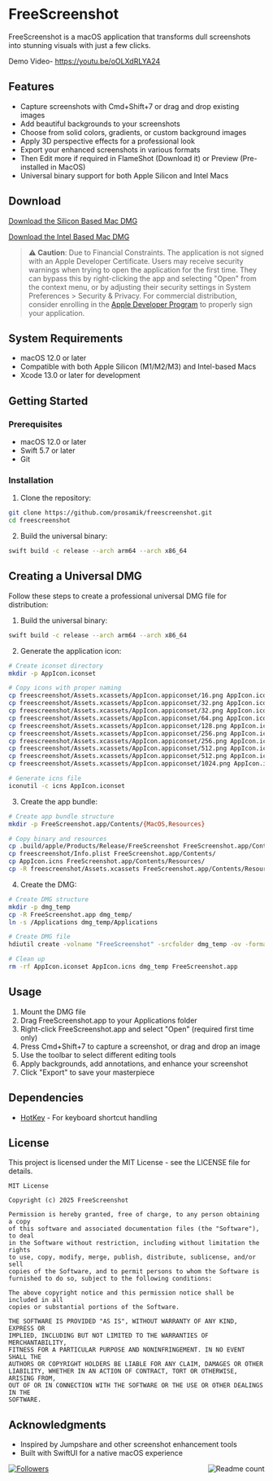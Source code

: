 # FreeScreenshot

FreeScreenshot is a macOS application that transforms dull screenshots into stunning visuals with just a few clicks.

Demo Video- https://youtu.be/oOLXdRLYA24

## Features

- Capture screenshots with Cmd+Shift+7 or drag and drop existing images
- Add beautiful backgrounds to your screenshots
- Choose from solid colors, gradients, or custom background images
- Apply 3D perspective effects for a professional look
- Export your enhanced screenshots in various formats
- Then Edit more if required in FlameShot (Download it) or Preview (Pre-installed in MacOS)
- Universal binary support for both Apple Silicon and Intel Macs

## Download 

[Download the Silicon Based Mac DMG](FreeScreenshot-silicon.dmg) 

[Download the Intel Based Mac DMG](FreeScreenshot-intel.dmg) 

> **⚠️ Caution**: Due to Financial Constraints. The application is not signed with an Apple Developer Certificate. Users may receive security warnings when trying to open the application for the first time. They can bypass this by right-clicking the app and selecting "Open" from the context menu, or by adjusting their security settings in System Preferences > Security & Privacy. For commercial distribution, consider enrolling in the [Apple Developer Program](https://developer.apple.com/programs/) to properly sign your application.

## System Requirements

- macOS 12.0 or later
- Compatible with both Apple Silicon (M1/M2/M3) and Intel-based Macs
- Xcode 13.0 or later for development

## Getting Started

### Prerequisites

- macOS 12.0 or later
- Swift 5.7 or later
- Git

### Installation

1. Clone the repository:
```bash
git clone https://github.com/prosamik/freescreenshot.git
cd freescreenshot
```

2. Build the universal binary:
```bash
swift build -c release --arch arm64 --arch x86_64
```

## Creating a Universal DMG

Follow these steps to create a professional universal DMG file for distribution:

1. Build the universal binary:
```bash
swift build -c release --arch arm64 --arch x86_64
```

2. Generate the application icon:
```bash
# Create iconset directory
mkdir -p AppIcon.iconset

# Copy icons with proper naming
cp freescreenshot/Assets.xcassets/AppIcon.appiconset/16.png AppIcon.iconset/icon_16x16.png
cp freescreenshot/Assets.xcassets/AppIcon.appiconset/32.png AppIcon.iconset/icon_16x16@2x.png
cp freescreenshot/Assets.xcassets/AppIcon.appiconset/32.png AppIcon.iconset/icon_32x32.png
cp freescreenshot/Assets.xcassets/AppIcon.appiconset/64.png AppIcon.iconset/icon_32x32@2x.png
cp freescreenshot/Assets.xcassets/AppIcon.appiconset/128.png AppIcon.iconset/icon_128x128.png
cp freescreenshot/Assets.xcassets/AppIcon.appiconset/256.png AppIcon.iconset/icon_128x128@2x.png
cp freescreenshot/Assets.xcassets/AppIcon.appiconset/256.png AppIcon.iconset/icon_256x256.png
cp freescreenshot/Assets.xcassets/AppIcon.appiconset/512.png AppIcon.iconset/icon_256x256@2x.png
cp freescreenshot/Assets.xcassets/AppIcon.appiconset/512.png AppIcon.iconset/icon_512x512.png
cp freescreenshot/Assets.xcassets/AppIcon.appiconset/1024.png AppIcon.iconset/icon_512x512@2x.png

# Generate icns file
iconutil -c icns AppIcon.iconset
```

3. Create the app bundle:
```bash
# Create app bundle structure
mkdir -p FreeScreenshot.app/Contents/{MacOS,Resources}

# Copy binary and resources
cp .build/apple/Products/Release/FreeScreenshot FreeScreenshot.app/Contents/MacOS/
cp freescreenshot/Info.plist FreeScreenshot.app/Contents/
cp AppIcon.icns FreeScreenshot.app/Contents/Resources/
cp -R freescreenshot/Assets.xcassets FreeScreenshot.app/Contents/Resources/
```

4. Create the DMG:
```bash
# Create DMG structure
mkdir -p dmg_temp
cp -R FreeScreenshot.app dmg_temp/
ln -s /Applications dmg_temp/Applications

# Create DMG file
hdiutil create -volname "FreeScreenshot" -srcfolder dmg_temp -ov -format UDZO FreeScreenshot.dmg

# Clean up
rm -rf AppIcon.iconset AppIcon.icns dmg_temp FreeScreenshot.app
```

## Usage

1. Mount the DMG file
2. Drag FreeScreenshot.app to your Applications folder
3. Right-click FreeScreenshot.app and select "Open" (required first time only)
4. Press Cmd+Shift+7 to capture a screenshot, or drag and drop an image
5. Use the toolbar to select different editing tools
6. Apply backgrounds, add annotations, and enhance your screenshot
7. Click "Export" to save your masterpiece

## Dependencies

- [HotKey](https://github.com/soffes/HotKey) - For keyboard shortcut handling

## License

This project is licensed under the MIT License - see the LICENSE file for details.

```
MIT License

Copyright (c) 2025 FreeScreenshot

Permission is hereby granted, free of charge, to any person obtaining a copy
of this software and associated documentation files (the "Software"), to deal
in the Software without restriction, including without limitation the rights
to use, copy, modify, merge, publish, distribute, sublicense, and/or sell
copies of the Software, and to permit persons to whom the Software is
furnished to do so, subject to the following conditions:

The above copyright notice and this permission notice shall be included in all
copies or substantial portions of the Software.

THE SOFTWARE IS PROVIDED "AS IS", WITHOUT WARRANTY OF ANY KIND, EXPRESS OR
IMPLIED, INCLUDING BUT NOT LIMITED TO THE WARRANTIES OF MERCHANTABILITY,
FITNESS FOR A PARTICULAR PURPOSE AND NONINFRINGEMENT. IN NO EVENT SHALL THE
AUTHORS OR COPYRIGHT HOLDERS BE LIABLE FOR ANY CLAIM, DAMAGES OR OTHER
LIABILITY, WHETHER IN AN ACTION OF CONTRACT, TORT OR OTHERWISE, ARISING FROM,
OUT OF OR IN CONNECTION WITH THE SOFTWARE OR THE USE OR OTHER DEALINGS IN THE
SOFTWARE.
```

## Acknowledgments

- Inspired by Jumpshare and other screenshot enhancement tools
- Built with SwiftUI for a native macOS experience


<div style="display: flex; width: 100%; align-items: center;">
    <a href="https://linkedin.com/in/proSamik"><img src="https://img.shields.io/github/followers/prosamik" alt="Followers" /></a>
    <a href="https://github.com/prosamik" style="margin-left: auto;"><img src="https://komarev.com/ghpvc/?username=prosamik-freescreenshot&label=Freescreenshot&count_bg=%23109BEF&title_bg=%233B3636&edge_flat=false" alt="Readme count" align="right" /></a>
</div>
  
